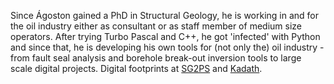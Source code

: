 Since Ágoston gained a PhD in Structural Geology, he is working in and for the oil industry either as consultant or as staff member of medium size operators. After trying Turbo Pascal and C++, he got 'infected' with Python and since that, he is developing his own tools for (not only the) oil industry - from fault seal analysis and borehole break-out inversion tools to large scale digital projects. Digital footprints at [SG2PS](http://www.sg2ps.eu) and [Kadath](http://www.kadath.hu).
